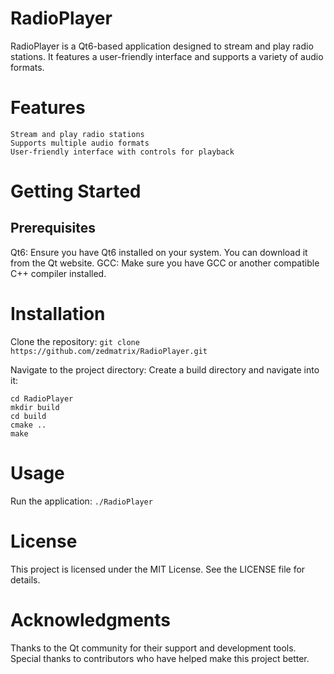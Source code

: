# RadioPlayer

  RadioPlayer is a Qt6-based application designed to stream and play radio stations. 
  It features a user-friendly interface and supports a variety of audio formats.

# Features

    Stream and play radio stations
    Supports multiple audio formats
    User-friendly interface with controls for playback

# Getting Started
 ## Prerequisites

   Qt6: Ensure you have Qt6 installed on your system. You can download it from the Qt website.
   GCC: Make sure you have GCC or another compatible C++ compiler installed.

# Installation

Clone the repository:
```git clone https://github.com/zedmatrix/RadioPlayer.git```

Navigate to the project directory:
Create a build directory and navigate into it:
```
cd RadioPlayer
mkdir build
cd build
cmake ..
make
```
# Usage

  Run the application:
```./RadioPlayer```

# License

 This project is licensed under the MIT License. See the LICENSE file for details.

# Acknowledgments

   Thanks to the Qt community for their support and development tools.
   Special thanks to contributors who have helped make this project better.
